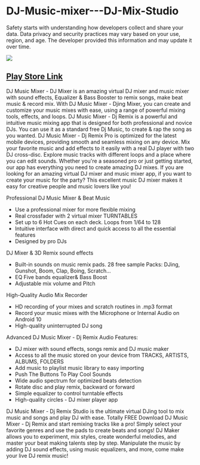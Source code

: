 # DJ-Music-mixer---DJ-Mix-Studio
Safety starts with understanding how developers collect and share your data. Data privacy and security practices may vary based on your use, region, and age. The developer provided this information and may update it over time.

![](https://play-lh.googleusercontent.com/Lop7JmZiBrIZSU8_lQtuRsxx2-p011AE97wD9RLV589H99bBv6HiTVdeIamQoshgl2c=w526-h296-rw)

## [Play Store Link](https://play.google.com/store/apps/details?id=com.djmixer.djsongcontroler.songmanager)

DJ Music Mixer - DJ Mixer is an amazing virtual DJ mixer and music mixer with sound effects, Equalizer & Bass Booster to remix songs, make beat music & record mix. With DJ Music Mixer - Djing Mixer, you can create and customize your music mixes with ease, using a range of powerful mixing tools, effects, and loops.
DJ Music Mixer - Dj Remix is a powerful and intuitive music mixing app that is designed for both professional and novice DJs. You can use it as a standard free Dj Music, to create & rap the song as you wanted.
DJ Music Mixer - Dj Remix Pro is optimized for the latest mobile devices, providing smooth and seamless mixing on any device. Mix your favorite music and add effects to it easily with a real DJ player with two DJ cross-disc. Explore music tracks with different loops and a place where you can edit sounds. Whether you're a seasoned pro or just getting started, our app has everything you need to create amazing DJ mixes.
If you are looking for an amazing virtual DJ mixer and music mixer app, if you want to create your music for the party? This excellent music DJ mixer makes it easy for creative people and music lovers like you!

Professional DJ Music Mixer & Beat Music
- Use a professional mixer for more flexible mixing
- Real crossfader with 2 virtual mixer TURNTABLES
- Set up to 6 Hot Cues on each deck. Loops from 1/64 to 128
- Intuitive interface with direct and quick access to all the essential features
- Designed by pro DJs

DJ Mixer & 3D Remix sound effects
- Built-in sounds on music remix pads. 28 free sample Packs: DJing, Gunshot, Boom, Clap, Boing, Scratch...
- EQ Five bands equalizer& Bass Boost
- Adjustable mix volume and Pitch

High-Quality Audio Mix Recorder
- HD recording of your mixes and scratch routines in .mp3 format
- Record your music mixes with the Microphone or Internal Audio on Android 10
- High-quality uninterrupted DJ song

Advanced DJ Music Mixer - Dj Remix Audio Features:
- DJ mixer with sound effects, songs remix and DJ music maker
- Access to all the music stored on your device from TRACKS, ARTISTS, ALBUMS, FOLDERS
- Add music to playlist music library to easy importing
- Push The Buttons To Play Cool Sounds
- Wide audio spectrum for optimized beats detection
- Rotate disc and play remix, backward or forward
- Simple equalizer to control turntable effects
- High-quality circles - DJ mixer player app

DJ Music Mixer - Dj Remix Studio is the ultimate virtual DJing tool to mix music and songs and play DJ with ease. Totally FREE Download DJ Music Mixer - Dj Remix and start remixing tracks like a pro! Simply select your favorite genres and use the pads to create beats and songs! DJ Maker allows you to experiment, mix styles, create wonderful melodies, and master your beat making talents step by step. Manipulate the music by adding DJ sound effects, using music equalizers, and more, come make your live DJ remix music!
